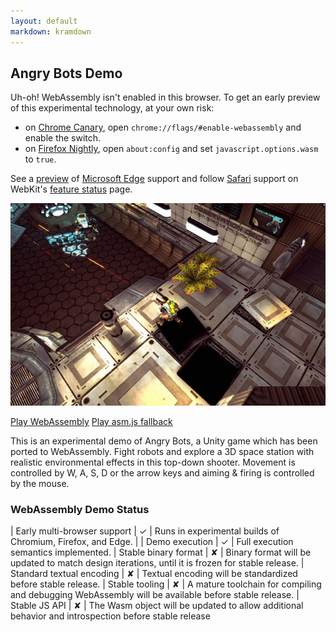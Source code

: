 ```yaml
---
layout: default
markdown: kramdown
---
```

## Angry Bots Demo
<div markdown="1" id="wasm-fail" class="flash flash-error flash-messages flash-hide">
  Uh-oh! WebAssembly isn't enabled in this browser. To get an early preview of this experimental technology, at your own risk:

  - on [Chrome Canary](https://www.google.com/chrome/browser/canary.html), open `chrome://flags/#enable-webassembly` and enable the switch.
  - on [Firefox Nightly](https://nightly.mozilla.org/), open `about:config` and set `javascript.options.wasm` to `true`.

  See a [preview](http://blogs.windows.com/msedgedev/2016/03/15/previewing-webassembly-experiments) of [Microsoft Edge](https://www.microsoft.com/en-us/windows/microsoft-edge) support and follow [Safari](http://www.apple.com/safari/) support on WebKit's [feature status](https://webkit.org/status/#specification-webassembly) page.
</div>

[![](screenshot.jpg)](AngryBots/)
<div class="buttons">
  <a class="btn btn-primary" id="play-wasm" href="AngryBots/" role="button">Play WebAssembly</a>
  <a class="btn" href="http://beta.unity3d.com/jonas/AngryBots/" role="button">Play asm.js fallback</a>
</div>

This is an experimental demo of Angry Bots, a Unity game which has been ported to WebAssembly. Fight robots and explore a 3D space station with realistic environmental effects in this top-down shooter. Movement is controlled by W, A, S, D or the arrow keys and aiming &amp; firing is controlled by the mouse.

### WebAssembly Demo Status

| Early multi-browser support | <span class="yes">✓</span> | Runs in experimental builds of Chromium, Firefox, and Edge. |
| Demo execution | <span class="yes">✓</span> | Full execution semantics implemented.
| Stable binary format | <span class="no">✘</span> | Binary format will be updated to match design iterations, until it is frozen for stable release.
| Standard textual encoding | <span class="no">✘</span> | Textual encoding will be standardized before stable release.
| Stable tooling | <span class="no">✘</span> | A mature toolchain for compiling and debugging WebAssembly will be available before stable release.
| Stable JS API | <span class="no">✘</span> | The Wasm object will be updated to allow additional behavior and introspection before stable release

<script type="text/javascript" >
(function() {
  var support = (typeof Wasm === 'object') || (typeof WebAssembly === 'object');
  if (!support) {
    var flash = document.getElementById('wasm-fail');
    flash.className = flash.className.replace(/(?:^|\s)flash-hide(?!\S)/, '');
    var button = document.getElementById('play-wasm');
    button.className += ' disabled';
    button.href = 'javascript:;';
    var link = document.getElementById('pic-link');
    link.className += ' noclick';
    link.href = 'javascript:;';
  }
})();
</script>
